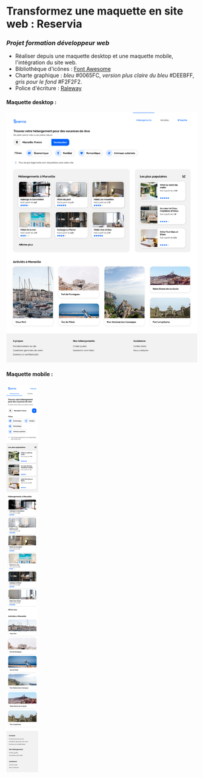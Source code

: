 # Transformez une maquette en site web : Reservia
### *Projet formation développeur web*
- Réaliser depuis une maquette desktop et une maquette mobile, l'intégration du site web.
- Bibliothèque d'icônes : [Font Awesome](https://fontawesome.com/)
- Charte graphique : *bleu* #0065FC, *version plus claire du bleu* #DEEBFF, *gris pour le fond* #F2F2F2.
- Police d'écriture : [Raleway](https://fonts.google.com/specimen/Raleway)
#### Maquette desktop :
![Desktop](images/maquette/Desktop.png)
#### Maquette mobile :
![Mobile](images/maquette/Mobile.png)